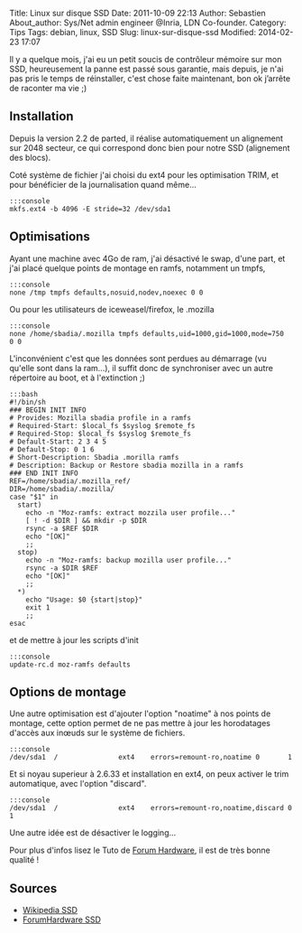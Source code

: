Title: Linux sur disque SSD
Date: 2011-10-09 22:13
Author: Sebastien
About_author: Sys/Net admin engineer @Inria, LDN Co-founder.
Category: Tips
Tags: debian, linux, SSD
Slug: linux-sur-disque-ssd
Modified: 2014-02-23 17:07

Il y a quelque mois, j'ai eu un petit soucis de contrôleur mémoire sur mon SSD, heureusement la panne est passé sous garantie, mais depuis, je n'ai pas pris le temps de réinstaller, c'est chose faite maintenant, bon ok j’arrête de raconter ma vie ;)

## Installation

Depuis la version 2.2 de parted, il réalise automatiquement un alignement sur 2048 secteur, ce qui correspond donc bien pour notre SSD (alignement des blocs).

Coté système de fichier j'ai choisi du ext4 pour les optimisation TRIM, et pour bénéficier de la journalisation quand même…

    :::console
    mkfs.ext4 -b 4096 -E stride=32 /dev/sda1

## Optimisations

Ayant une machine avec 4Go de ram, j'ai désactivé le swap, d'une part, et j'ai placé quelque points de montage en ramfs, notamment un tmpfs,

    :::console
    none /tmp tmpfs defaults,nosuid,nodev,noexec 0 0

Ou pour les utilisateurs de iceweasel/firefox, le .mozilla

    :::console
    none /home/sbadia/.mozilla tmpfs defaults,uid=1000,gid=1000,mode=750     0 0

L'inconvénient c'est que les données sont perdues au démarrage (vu qu'elle sont dans la ram...), il suffit donc de synchroniser avec un autre répertoire au boot, et à l'extinction ;)

    :::bash
    #!/bin/sh
    ### BEGIN INIT INFO
    # Provides: Mozilla sbadia profile in a ramfs
    # Required-Start: $local_fs $syslog $remote_fs
    # Required-Stop: $local_fs $syslog $remote_fs
    # Default-Start: 2 3 4 5
    # Default-Stop: 0 1 6
    # Short-Description: Sbadia .morilla ramfs
    # Description: Backup or Restore sbadia mozilla in a ramfs
    ### END INIT INFO
    REF=/home/sbadia/.mozilla_ref/
    DIR=/home/sbadia/.mozilla/
    case "$1" in
      start)
        echo -n "Moz-ramfs: extract mozzila user profile..."
        [ ! -d $DIR ] && mkdir -p $DIR
        rsync -a $REF $DIR
        echo "[OK]"
        ;;
      stop)
        echo -n "Moz-ramfs: backup mozilla user profile..."
        rsync -a $DIR $REF
        echo "[OK]"
        ;;
      *)
        echo "Usage: $0 {start|stop}"
        exit 1
        ;;
    esac

et de mettre à jour les scripts d'init

    :::console
    update-rc.d moz-ramfs defaults

## Options de montage

Une autre optimisation est d'ajouter l'option "noatime" à nos points de montage, cette option permet de ne pas mettre à jour les horodatages d'accès aux inœuds sur le système de fichiers.

    :::console
    /dev/sda1  /               ext4    errors=remount-ro,noatime 0       1

Et si noyau superieur à 2.6.33 et installation en ext4, on peux activer le trim automatique, avec l'option "discard".

    :::console
    /dev/sda1  /               ext4    errors=remount-ro,noatime,discard 0       1

Une autre idée est de désactiver le logging…

Pour plus d'infos lisez le Tuto de [Forum Hardware](http://forum.hardware.fr/hfr/OSAlternatifs/Hardware-2/recensement-optimisation-conseils-sujet_69473_1.htm), il est de très bonne qualité !

## Sources

* [Wikipedia SSD](http://fr.wikipedia.org/wiki/Solid-state_drive)
* [ForumHardware SSD](http://forum.hardware.fr/hfr/OSAlternatifs/Hardware-2/recensement-optimisation-conseils-sujet_69473_1.htm)
